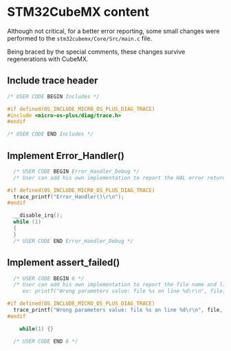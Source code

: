 # STM32CubeMX content

Although not critical, for a better error reporting, some small changes
were performed to the `stm32cubemx/Core/Src/main.c` file.

Being braced by the special comments, these changes survive regenerations
with CubeMX.

## Include trace header

```c
/* USER CODE BEGIN Includes */

#if defined(OS_INCLUDE_MICRO_OS_PLUS_DIAG_TRACE)
#include <micro-os-plus/diag/trace.h>
#endif

/* USER CODE END Includes */
```

## Implement Error_Handler()

```c
  /* USER CODE BEGIN Error_Handler_Debug */
  /* User can add his own implementation to report the HAL error return state */

#if defined(OS_INCLUDE_MICRO_OS_PLUS_DIAG_TRACE)
  trace_printf("Error_Handler()\r\n");
#endif

  __disable_irq();
  while (1)
  {
  }
  /* USER CODE END Error_Handler_Debug */
```

## Implement assert_failed()

```c
  /* USER CODE BEGIN 6 */
  /* User can add his own implementation to report the file name and line number,
     ex: printf("Wrong parameters value: file %s on line %d\r\n", file, line) */

#if defined(OS_INCLUDE_MICRO_OS_PLUS_DIAG_TRACE)
  trace_printf("Wrong parameters value: file %s on line %d\r\n", file, line);
#endif

    while(1) {}

  /* USER CODE END 6 */
```


